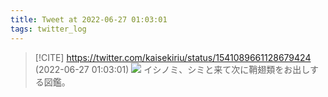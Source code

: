 ```yaml
---
title: Tweet at 2022-06-27 01:03:01
tags: twitter_log
---
```


> [!CITE] https://twitter.com/kaisekiriu/status/1541089661128679424 (2022-06-27 01:03:01)
> ![](https://twitter.com/kaisekiriu/status/1541089661128679424)
> イシノミ、シミと来て次に鞘翅類をお出しする図鑑。
